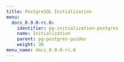 ```yaml
---
title: PostgreSQL Initialization
menu:
  docs_0.9.0-rc.0:
    identifier: pg-initialization-postgres
    name: Initialization
    parent: pg-postgres-guides
    weight: 30
menu_name: docs_0.9.0-rc.0
---
```

